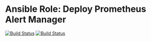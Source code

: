 # Ansible Role: Deploy Prometheus Alert Manager

[![Build Status](https://img.shields.io/endpoint.svg?url=https%3A%2F%2Factions-badge.atrox.dev%2Fdsgnr%2Fansible-role-deploy-alert-manager%2Fbadge&style=flat)](https://actions-badge.atrox.dev/dsgnr/ansible-role-deploy-alert-manager/goto)
[![Build Status](https://travis-ci.org/dsgnr/ansible-role-deploy-alert-manager.svg?branch=master)](https://travis-ci.org/dsgnr/ansible-role-deploy-alert-manager)
